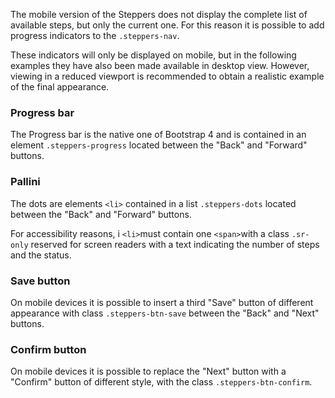 The mobile version of the Steppers does not display the complete list of available steps, but only the current one. For this reason it is possible to add progress indicators to the `.steppers-nav`.

These indicators will only be displayed on mobile, but in the following examples they have also been made available in desktop view. However, viewing in a reduced viewport is recommended to obtain a realistic example of the final appearance.

### Progress bar 
The Progress bar is the native one of Bootstrap 4 and is contained in an element `.steppers-progress` located between the "Back" and "Forward" buttons.

### Pallini
The dots are elements `<li>` contained in a list `.steppers-dots` located between the "Back" and "Forward" buttons.

For accessibility reasons, i `<li>`must contain one `<span>`with a class `.sr-only` reserved for screen readers with a text indicating the number of steps and the status.

### Save button
On mobile devices it is possible to insert a third "Save" button of different appearance with class `.steppers-btn-save` between the "Back" and "Next" buttons.

### Confirm button
On mobile devices it is possible to replace the "Next" button with a "Confirm" button of different style, with the class `.steppers-btn-confirm`.